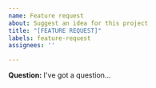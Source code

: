 ```yaml
---
name: Feature request
about: Suggest an idea for this project
title: "[FEATURE REQUEST]"
labels: feature-request
assignees: ''

---
```


**Question:** 
I've got a question...
